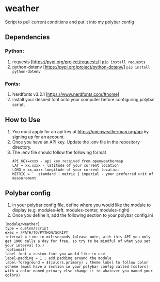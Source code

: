 # weather
Script to pull current conditions and put it into my polybar config

## Dependencies
### Python:
1. requests [https://pypi.org/project/requests/]
  `pip install requests`
2. python-dotenv [https://pypi.org/project/python-dotenv/]
  `pip install python-dotenv`
### Fonts:
1. Nerdfonts v3.2.1 [https://www.nerdfonts.com/#home]
2. Install your desired font onto your computer before configuring polybar script.

## How to Use
1. You must apply for an api key at https://openweathermap.org/api by signing up for an account.
2. Once you have an API key. Update the .env file in the repository directory.
3. The .env file should follow the following format
     ```
     API_KEY=xxxx - api key received from openweathermap
     LAT = xx.xxxx - latitude of your current location
     LONG = xx.xxxx longitude of your current location
     METRIC = `  standard | metric | imperial - your preferred unit of measurement
     ```
## Polybar config
1. in your polybar config file, define where you would like the module to display (e.g. modules-left, modules-center, modules-right)
2. Once you define it, add the following section to your polybar config.ini
 ```
[module/weather]
type = custom/script
exec = /PATH/TO/PYTHON/SCRIPT
interval = time in miliseconds (please note, with this API you only get 1000 calls a day for free, so try to be mindful of what you set your interval to.)
[optional]
label-font = custom font you would like to use.
label-padding = 1 ; add padding around the module
label-foreground = ${colors.primary} ; theme label to follow color scheme (must have a section in your polybar config called [colors] with a color named primary else change it to whatever you named your colors)
```
